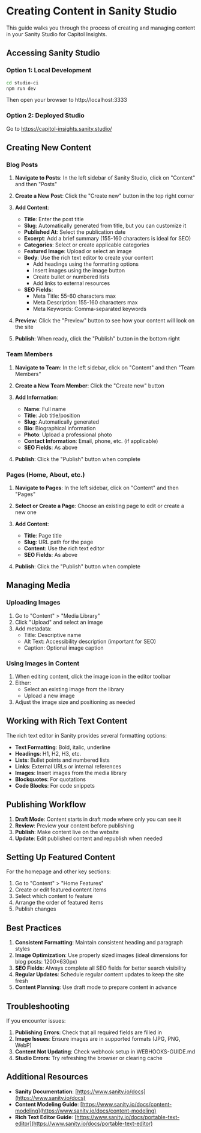 # Creating Content in Sanity Studio

This guide walks you through the process of creating and managing content in your Sanity Studio for Capitol Insights.

## Accessing Sanity Studio

### Option 1: Local Development
```bash
cd studio-ci
npm run dev
```
Then open your browser to http://localhost:3333

### Option 2: Deployed Studio
Go to https://capitol-insights.sanity.studio/

## Creating New Content

### Blog Posts

1. **Navigate to Posts**: In the left sidebar of Sanity Studio, click on "Content" and then "Posts"

2. **Create a New Post**: Click the "Create new" button in the top right corner

3. **Add Content**:
   - **Title**: Enter the post title
   - **Slug**: Automatically generated from title, but you can customize it
   - **Published At**: Select the publication date
   - **Excerpt**: Add a brief summary (155-160 characters is ideal for SEO)
   - **Categories**: Select or create applicable categories
   - **Featured Image**: Upload or select an image
   - **Body**: Use the rich text editor to create your content
     - Add headings using the formatting options
     - Insert images using the image button
     - Create bullet or numbered lists
     - Add links to external resources
   - **SEO Fields**:
     - Meta Title: 55-60 characters max
     - Meta Description: 155-160 characters max
     - Meta Keywords: Comma-separated keywords

4. **Preview**: Click the "Preview" button to see how your content will look on the site

5. **Publish**: When ready, click the "Publish" button in the bottom right

### Team Members

1. **Navigate to Team**: In the left sidebar, click on "Content" and then "Team Members"

2. **Create a New Team Member**: Click the "Create new" button

3. **Add Information**:
   - **Name**: Full name
   - **Title**: Job title/position
   - **Slug**: Automatically generated
   - **Bio**: Biographical information
   - **Photo**: Upload a professional photo
   - **Contact Information**: Email, phone, etc. (if applicable)
   - **SEO Fields**: As above

4. **Publish**: Click the "Publish" button when complete

### Pages (Home, About, etc.)

1. **Navigate to Pages**: In the left sidebar, click on "Content" and then "Pages"

2. **Select or Create a Page**: Choose an existing page to edit or create a new one

3. **Add Content**:
   - **Title**: Page title
   - **Slug**: URL path for the page
   - **Content**: Use the rich text editor
   - **SEO Fields**: As above

4. **Publish**: Click the "Publish" button when complete

## Managing Media

### Uploading Images

1. Go to "Content" > "Media Library"
2. Click "Upload" and select an image
3. Add metadata:
   - Title: Descriptive name
   - Alt Text: Accessibility description (important for SEO)
   - Caption: Optional image caption

### Using Images in Content

1. When editing content, click the image icon in the editor toolbar
2. Either:
   - Select an existing image from the library
   - Upload a new image
3. Adjust the image size and positioning as needed

## Working with Rich Text Content

The rich text editor in Sanity provides several formatting options:

- **Text Formatting**: Bold, italic, underline
- **Headings**: H1, H2, H3, etc.
- **Lists**: Bullet points and numbered lists
- **Links**: External URLs or internal references
- **Images**: Insert images from the media library
- **Blockquotes**: For quotations
- **Code Blocks**: For code snippets

## Publishing Workflow

1. **Draft Mode**: Content starts in draft mode where only you can see it
2. **Review**: Preview your content before publishing
3. **Publish**: Make content live on the website
4. **Update**: Edit published content and republish when needed

## Setting Up Featured Content

For the homepage and other key sections:

1. Go to "Content" > "Home Features"
2. Create or edit featured content items
3. Select which content to feature
4. Arrange the order of featured items
5. Publish changes

## Best Practices

1. **Consistent Formatting**: Maintain consistent heading and paragraph styles
2. **Image Optimization**: Use properly sized images (ideal dimensions for blog posts: 1200×630px)
3. **SEO Fields**: Always complete all SEO fields for better search visibility
4. **Regular Updates**: Schedule regular content updates to keep the site fresh
5. **Content Planning**: Use draft mode to prepare content in advance

## Troubleshooting

If you encounter issues:

1. **Publishing Errors**: Check that all required fields are filled in
2. **Image Issues**: Ensure images are in supported formats (JPG, PNG, WebP)
3. **Content Not Updating**: Check webhook setup in WEBHOOKS-GUIDE.md
4. **Studio Errors**: Try refreshing the browser or clearing cache

## Additional Resources

- **Sanity Documentation**: [https://www.sanity.io/docs](https://www.sanity.io/docs)
- **Content Modeling Guide**: [https://www.sanity.io/docs/content-modeling](https://www.sanity.io/docs/content-modeling)
- **Rich Text Editor Guide**: [https://www.sanity.io/docs/portable-text-editor](https://www.sanity.io/docs/portable-text-editor)

